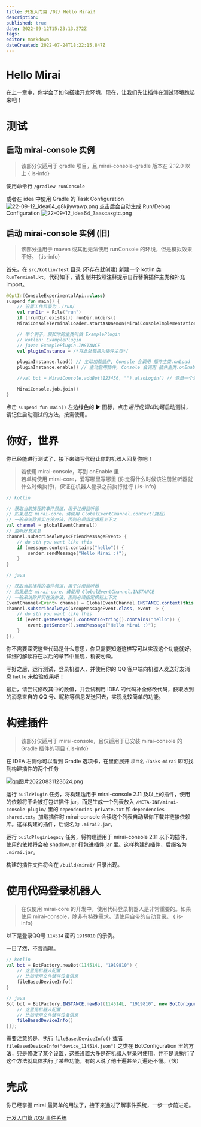 ```yaml
---
title: 开发入门篇 /02/ Hello Mirai!
description: 
published: true
date: 2022-09-12T15:23:13.272Z
tags: 
editor: markdown
dateCreated: 2022-07-24T18:22:15.847Z
---
```


# Hello Mirai

在上一章中，你学会了如何搭建开发环境，现在，让我们先让插件在测试环境跑起来吧！

# 测试
## 启动 mirai-console 实例
> 该部分仅适用于 gradle 项目，且 mirai-console-gradle 版本在 2.12.0 以上
{.is-info}

使用命令行 `/gradlew runConsole`

或者在 idea 中使用 Gradle 的 Task Configuration
![22-09-12_idea64_g8kjiywawp.png](/22-09-12_idea64_g8kjiywawp.png)
点击后会自动生成 Run/Debug Configuration
![22-09-12_idea64_3aascaxgtc.png](/22-09-12_idea64_3aascaxgtc.png)

## 启动 mirai-console 实例 (旧)
> 该部分适用于 maven 或其他无法使用 runConsole 的环境，但是模拟效果不好。
{.is-info}


首先，在 `src/kotlin/test` 目录 (不存在就创建) 新建一个 kotlin 类 `RunTerminal.kt`，代码如下，请复制并按照注释提示自行替换插件主类和补充 import。

```kotlin
@OptIn(ConsoleExperimentalApi::class)
suspend fun main() {
    // 设置工作目录为 ./run/
    val runDir = File("run")
    if (!runDir.exists()) runDir.mkdirs()
    MiraiConsoleTerminalLoader.startAsDaemon(MiraiConsoleImplementationTerminal(runDir.toPath()))

    // 举个例子，假如你的主类叫做 ExamplePlugin
    // kotlin: ExamplePlugin
    // java: ExamplePlugin.INSTANCE
    val pluginInstance = /*将此处替换为插件主类*/

    pluginInstance.load() // 主动加载插件, Console 会调用 插件主类.onLoad
    pluginInstance.enable() // 主动启用插件, Console 会调用 插件主类.onEnable

    //val bot = MiraiConsole.addBot(123456, "").alsoLogin() // 登录一个测试环境的 Bot

    MiraiConsole.job.join()
}
```

点击 `suspend fun main()` 左边绿色的 **▶** 图标，点击*运行*或*调试*均可启动测试，请记住启动测试的方法，按需使用。

# 你好，世界

你已经能进行测试了，接下来编写代码让你的机器人回复你吧！

> 若使用 mirai-console，写到 onEnable 里  
> 若单纯使用 mirai-core，爱写哪里写哪里 (你觉得什么时候该注册监听器就什么时候执行)，保证在机器人登录之前执行就行
{.is-info}


```kotlin
// kotlin

// 获取当前携程的事件频道，用于注册监听器
// 如果是在 mirai-core，请使用 GlobalEventChannel.context(携程)
// 一般来说除非实在没办法，否则必须指定携程上下文
val channel = globalEventChannel()
// 监听好友消息
channel.subscribeAlways<FriendMessageEvent> {
    // do sth you want like this
    if (message.content.contains("hello")) {
        sender.sendMessage("Hello Mirai :)");
    }
}
```

```java
// java

// 获取当前携程的事件频道，用于注册监听器
// 如果是在 mirai-core，请使用 GlobalEventChannel.INSTANCE
// 一般来说除非实在没办法，否则必须指定携程上下文
EventChannel<Event> channel = GlobalEventChannel.INSTANCE.context(this.getCoroutineContext());
channel.subscribeAlways(GroupMessageEvent.class, event -> {
    // do sth you want like this
    if (event.getMessage().contentToString().contains("hello")) {
        event.getSender().sendMessage("Hello Mirai :)");
    }
});
```

你不需要深究这些代码是什么意思，你只需要知道这样写可以实现这个功能就好。详细的解读将在以后的章节中呈现，稍安勿躁。

写好之后，运行测试，登录机器人，并使用你的 QQ 客户端向机器人发送好友消息 `hello` 来检验成果吧！

最后，请尝试修改其中的数值，并尝试利用 IDEA 的代码补全修改代码，获取收到的消息来自的 QQ 号、昵称等信息发送回去，实现比较简单的功能。

# 构建插件

> 该部分仅适用于 mirai-console，且仅适用于已安装 mirai-console 的 Gradle 插件的项目
{.is-info}

在 IDEA 右侧你可以看到 Gradle 选项卡，在里面展开 `项目名→Tasks→mirai` 即可找到构建插件的两个任务

![qq图片20220831123624.png](/qq图片20220831123624.png)

运行 `buildPlugin` 任务，将构建适用于 mirai-console 2.11 及以上的插件，使用的依赖将不会被打包进插件 jar，而是生成一个列表放入 `/META-INF/mirai-console-plugin/` 里的 `dependencies-private.txt` 和 `dependencies-shared.txt`。加载插件时 mirai-console 会读这个列表自动帮你下载并链接依赖库。这样构建的插件，后缀名为 `.mirai2.jar`。

运行 `buildPluginLegacy` 任务，将构建适用于 mirai-console 2.11 以下的插件，使用的依赖将会被 shadowJar 打包进插件 jar 里。这样构建的插件，后缀名为 `.mirai.jar`。

构建的插件文件将会在 `/build/mirai/` 目录出现。

# 使用代码登录机器人

> 在仅使用 mirai-core 的开发中，使用代码登录机器人是非常重要的。如果使用 mirai-console，除非有特殊需求。请使用自带的自动登录。
{.is-info}


以下是登录QQ号 `114514` 密码 `1919810` 的示例。

一目了然，不言而喻。

```kotlin
// kotlin
val bot = BotFactory.newBot(114514L, "1919810") {
    // 这里是机器人配置
    // 比如使用文件储存设备信息
    fileBasedDeviceInfo()
}
```
```java
// java
Bot bot = BotFactory.INSTANCE.newBot(114514L, "1919810", new BotConiguration() {{
    // 这里是机器人配置
    // 比如使用文件储存设备信息
    fileBasedDeviceInfo()
}}};
```
需要注意的是，执行 `fileBasedDeviceInfo()` 或者 `fileBasedDeviceInfo("device_114514.json")` 之类在 BotConfiguration 里的方法，只是修改了某个设置，这些设置大多是在机器人登录时使用，并不是说执行了这个方法就具体执行了某些功能，有的人说了他十遍甚至九遍还不懂。（恼）



# 完成

你已经掌握 mirai 最简单的用法了，接下来通过了解事件系统，一步一步前进吧。

[开发入门篇 /03/ 事件系统](/mirai/开发入门_事件系统)